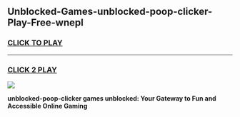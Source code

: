 
## Unblocked-Games-unblocked-poop-clicker-Play-Free-wnepl
<h3>
<a href="https://premium76.site?title=unblocked-poop-clicker&ref=19M">CLICK TO PLAY</a></h3>
<hr>

<h3>
<a href="https://premium76.site?title=unblocked-poop-clicker&ref=19M">CLICK 2 PLAY</a>
  
</h3>

<a href="https://premium76.site?title=unblocked-poop-clicker&ref=19M"><img src="https://clearcache.store/games.png"></a>


**unblocked-poop-clicker games unblocked: Your Gateway to Fun and Accessible Online Gaming**
